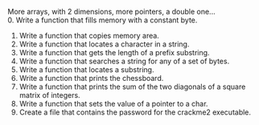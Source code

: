 More arrays, with 2 dimensions, more pointers, a double one...  
0. Write a function that fills memory with a constant byte.  
1. Write a function that copies memory area.  
2. Write a function that locates a character in a string.  
3. Write a function that gets the length of a prefix substring.  
4. Write a function that searches a string for any of a set of bytes.  
5. Write a function that locates a substring.  
6. Write a function that prints the chessboard.  
7. Write a function that prints the sum of the two diagonals of a square matrix of integers.  
8. Write a function that sets the value of a pointer to a char.  
9. Create a file that contains the password for the crackme2 executable.

